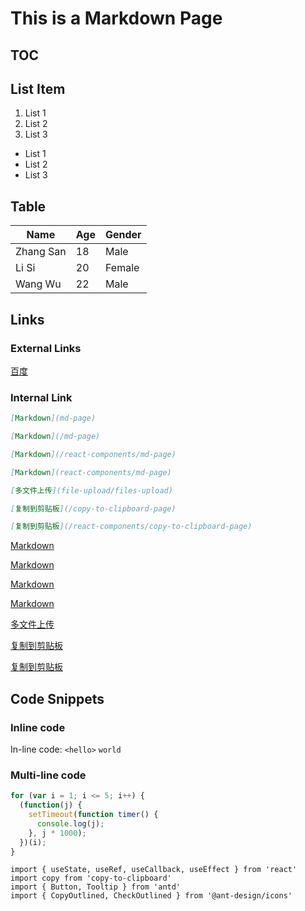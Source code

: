 # This is a Markdown Page

## TOC

## List Item

1. List 1
2. List 2
3. List 3

- List 1
- List 2
- List 3

## Table

| Name | Age | Gender |
| ---- | ---- | ---- |
| Zhang San | 18   | Male |
| Li Si | 20   | Female |
| Wang Wu | 22   | Male |

## Links

### External Links

[百度](https://www.baidu.com)

### Internal Link

```md
[Markdown](md-page)

[Markdown](/md-page)

[Markdown](/react-components/md-page)

[Markdown](react-components/md-page)

[多文件上传](file-upload/files-upload)

[复制到剪贴板](/copy-to-clipboard-page)

[复制到剪贴板](/react-components/copy-to-clipboard-page)
```

[Markdown](md-page)

[Markdown](/md-page)

[Markdown](/react-components/md-page)

[Markdown](react-components/md-page)

[多文件上传](file-upload/files-upload)

[复制到剪贴板](/copy-to-clipboard-page)

[复制到剪贴板](/react-components/copy-to-clipboard-page)

## Code Snippets

### Inline code

In-line code: `<hello>` `world`

### Multi-line code

```js
for (var i = 1; i <= 5; i++) {
  (function(j) {
    setTimeout(function timer() {
      console.log(j);
    }, j * 1000);
  })(i);
}
```

```tsx
import { useState, useRef, useCallback, useEffect } from 'react'
import copy from 'copy-to-clipboard'
import { Button, Tooltip } from 'antd'
import { CopyOutlined, CheckOutlined } from '@ant-design/icons'
```
